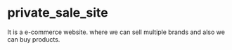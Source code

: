 # private_sale_site
It is a e-commerce website. where we can sell multiple brands and also we can buy products.
